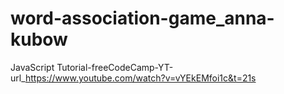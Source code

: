 # word-association-game_anna-kubow
 JavaScript Tutorial-freeCodeCamp-YT-url_https://www.youtube.com/watch?v=vYEkEMfoi1c&t=21s
